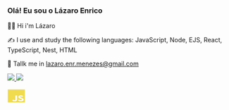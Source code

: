 ### Olá! Eu sou o Lázaro Enrico


  🙋‍♂️ Hi i'm Lázaro 
  
  ✍ I use and study the following languages: JavaScript, Node, EJS, React, TypeScript, Nest, HTML
  
  💼 Tallk me in  lazaro.enr.menezes@gmail.com

 <div>
  <a href="https://github.com/Lazaroenrico">
  <img height="180em" src="https://github-readme-stats.vercel.app/api?username=Lazaroenrico&show_icons=true&theme=dark&include_all_commits=true&count_private=true"/>
  <img height="180em" src="https://github-readme-stats.vercel.app/api/top-langs/?username=Lazaroenrico&layout=compact&langs_count=7&theme=dark"/>
</div>

<div style="display: inline_block"><br>
  <img align="center" alt="Lazaro-Js" height="30" width="40" src="https://raw.githubusercontent.com/devicons/devicon/master/icons/javascript/javascript-plain.svg">
</div>
  
  <div
  [Snake animation](https://github.com/Lazaroenrico)
  </div>
 
